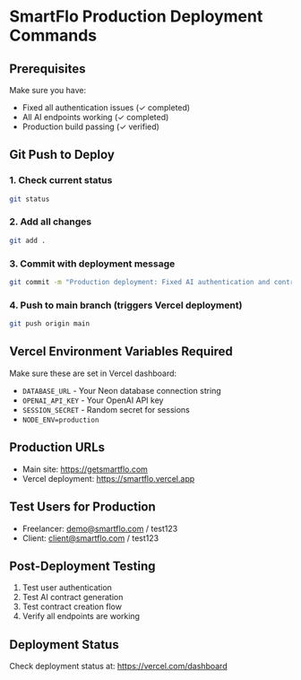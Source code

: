 # SmartFlo Production Deployment Commands

## Prerequisites
Make sure you have:
- Fixed all authentication issues (✓ completed)
- All AI endpoints working (✓ completed)
- Production build passing (✓ verified)

## Git Push to Deploy

### 1. Check current status
```bash
git status
```

### 2. Add all changes
```bash
git add .
```

### 3. Commit with deployment message
```bash
git commit -m "Production deployment: Fixed AI authentication and contract creation issues"
```

### 4. Push to main branch (triggers Vercel deployment)
```bash
git push origin main
```

## Vercel Environment Variables Required
Make sure these are set in Vercel dashboard:
- `DATABASE_URL` - Your Neon database connection string
- `OPENAI_API_KEY` - Your OpenAI API key
- `SESSION_SECRET` - Random secret for sessions
- `NODE_ENV=production`

## Production URLs
- Main site: https://getsmartflo.com
- Vercel deployment: https://smartflo.vercel.app

## Test Users for Production
- Freelancer: demo@smartflo.com / test123
- Client: client@smartflo.com / test123

## Post-Deployment Testing
1. Test user authentication
2. Test AI contract generation
3. Test contract creation flow
4. Verify all endpoints are working

## Deployment Status
Check deployment status at: https://vercel.com/dashboard